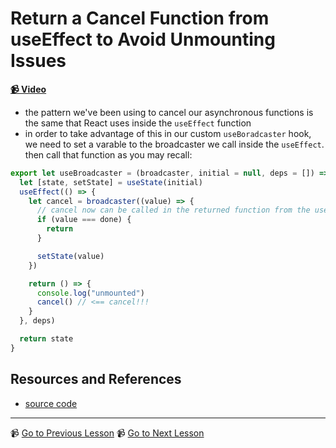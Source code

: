 # Return a Cancel Function from useEffect to Avoid Unmounting Issues

**[📹 Video](https://egghead.io/lessons/egghead-return-a-cancel-function-from-useeffect-to-avoid-unmounting-issues)**

- the pattern we've been using to cancel our asynchronous functions is the same that React uses inside the `useEffect` function
- in order to take advantage of this in our custom `useBoradcaster` hook, we need to set a varable to the broadcaster we call inside the `useEffect`. then call that function as you may recall:

```javascript
export let useBroadcaster = (broadcaster, initial = null, deps = []) => {
  let [state, setState] = useState(initial)
  useEffect(() => {
    let cancel = broadcaster((value) => {
      // cancel now can be called in the returned function from the useEffect callback
      if (value === done) {
        return
      }

      setState(value)
    })

    return () => {
      console.log("unmounted")
      cancel() // <== cancel!!!
    }
  }, deps)

  return state
}
```

## Resources and References

- [source code](https://github.com/johnlindquist/crafting-functions/blob/cancel-use-effect/src/broadcasters.js#L103)

---

📹 [Go to Previous Lesson](https://egghead.io/lessons/egghead-fetch-a-random-word-to-start-the-react-word-game)
📹 [Go to Next Lesson](https://egghead.io/lessons/egghead-exploring-the-patterns-in-the-operators)
